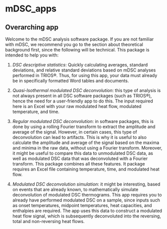 # mDSC_apps

## Overarching app

Welcome to the mDSC analysis software package. If you are not familiar with mDSC, 
we recommend you go to the section about theoretical background first, since the 
following will be technical. This package is intended to help you with:

1. *DSC descriptive statistics*: Quickly calculating averages, standard deviations, 
and relative standard deviations based on mDSC analyses performed in TRIOS®. Thus,
for using this app, your data must already be in specifically formatted Word tables 
and documents.  

2. *Quasi-Isothermal modulated DSC deconvolution*: this type of analysis is not 
always present in all DSC software packages (such as TRIOS®), hence the need for 
a user-friendly app to do this. The input required here is an Excel with your
raw modulated heat flow, modulated temperature, and time. 

3. *Regular modulated DSC deconvolution*: in software packages, this is done by 
using a rolling Fourier transform to extract the amplitude and average of the 
signal. However, in certain cases, this type of deconvolution can lead to artifacts.
This is why it is useful to also calculate the amplitude and average of the signal
based on the maxima and minima in the raw data, without using a Fourier transform.
Moreover, it might be useful to compare this data to unmodulated DSC data, as well
as modulated DSC data that was deconvoluted with a Fourier transform. This package
combines all these features. It package requires an Excel file containing 
temperature, time, and modulated heat flow. 

4. *Modulated DSC deconvolution simulation*: it might be interesting, based on 
events that are already known, to mathematically simulate deconvolution of 
modulated DSC thermograms. This app requires you to already have performed 
modulated DSC on a sample, since inputs such as onset temperatures, midpoint
temperatures, heat capacities, and enthalpies are required. The app uses this
data to construct a modulated heat flow signal, which is subsequently deconvoluted 
into the reversing, total and non-reversing heat flows.
